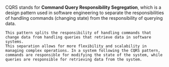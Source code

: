 CQRS stands for **Command Query Responsibility Segregation**, which is a design pattern used in software engineering to separate the responsibilities of handling commands (changing state) from the responsibility of querying data.

    This pattern splits the responsibility of handling commands that change data from handling queries that retrieve data in software systems.
    This separation allows for more flexibility and scalability in managing complex operations. In a system following the CQRS pattern, commands are responsible for modifying the state of the system, while queries are responsible for retrieving data from the system. 